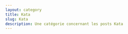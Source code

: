 ```yaml
---
layout: category
title: Kata
slug: Kata
description: Une catégorie concernant les posts Kata
---
```

